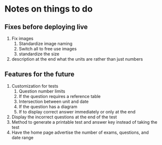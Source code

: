 # Notes on things to do

## Fixes before deploying live
1. Fix images
   1. Standardize image naming
   2. Switch all to free use images
   3. standardize the size
2. description at the end what the units are rather than just numbers

## Features for the future
1. Customization for tests
   1. Question number limits
   2. If the question requires a reference table
   3. Intersection between unit and date
   4. If the question has a diagram
   5. If to display correct answer immediately or only at the end
2. Display the incorrect questions at the end of the test
3. Method to generate a printable test and answer key instead of taking the test
4. Have the home page advertise the number of exams, questions, and date range
